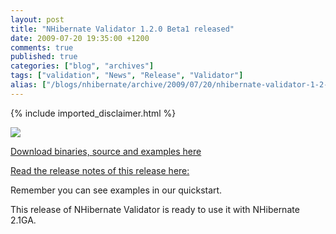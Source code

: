```yaml
---
layout: post
title: "NHibernate Validator 1.2.0 Beta1 released"
date: 2009-07-20 19:35:00 +1200
comments: true
published: true
categories: ["blog", "archives"]
tags: ["validation", "News", "Release", "Validator"]
alias: ["/blogs/nhibernate/archive/2009/07/20/nhibernate-validator-1-2-0-beta1-released.aspx"]
---
```

<!-- more -->
{% include imported_disclaimer.html %}
<p><img src="http://darioquintana.com.ar/files/NHV-logo-white-background.png" /></p>
<p><a href="http://sourceforge.net/projects/nhcontrib/files/">Download binaries, source and examples here</a></p>
<p><a href="https://sourceforge.net/project/shownotes.php?group_id=216446&amp;release_id=698445">
Read the release notes of this release here: </a></p>
<p>Remember you can see examples in our quickstart.</p>
<p>This release of NHibernate Validator is ready to use it with NHibernate 2.1GA. 
</p>
<p>&nbsp;</p>
<p>&nbsp;</p>
<p>&nbsp;</p>

